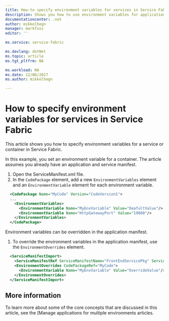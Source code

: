 ```yaml
---
title: How-to specify environment variables for services in Service Fabric | Microsoft Docs
description: Shows you how to use environment variables for applications in Service Fabric
documentationcenter: .net
author: mikkelhegn
manager: markfuss
editor: ''

ms.service: service-fabric

ms.devlang: dotNet
ms.topic: article
ms.tgt_pltfrm: NA

ms.workload: NA
ms.date: 12/06/2017
ms.author: mikkelhegn

---
```

# How to specify environment variables for services in Service Fabric

This article shows you how to specify environment variables for a service or container in Service Fabric.

In this example, you set an environment variable for a container. The article assumes you already have an application and service manifest.

1. Open the ServiceManifest.xml file.
1. In the `CodePackage` element, add a new `EnvironmentVariables` element and an `EnvironmentVariable` element for each environment variable.

```xml
  <CodePackage Name="MyCode" Version="CodeVersion1">
  ...
    <EnvironmentVariables>
      <EnvironmentVariable Name="MyEnvVariable" Value="DeafultValue"/>
      <EnvironmentVariable Name="HttpGatewayPort" Value="19080"/>
    </EnvironmentVariables>
  </CodePackage>
```

Environment variables can be overridden in the application manifest.

1. To override the environment variables in the application manifest, use the `EnvironmentOverrides` element.

```xml
  <ServiceManifestImport>
    <ServiceManifestRef ServiceManifestName="FrontEndServicePkg" ServiceManifestVersion="1.0.0" />
    <EnvironmentOverrides CodePackageRef="MyCode">
      <EnvironmentVariable Name="MyEnvVariable" Value="OverrideValue"/>
    </EnvironmentOverrides>
  </ServiceManifestImport>
```

## More information
To learn more about some of the core concepts that are discussed in this article, see the [Manage applications for multiple environments articles.